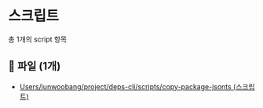 # 스크립트

총 1개의 script 항목

## 📁 파일 (1개)

- [Users/junwoobang/project/deps-cli/scripts/copy-package-jsonts (스크립트)](files/file_aa14cb97_41b73564782339ec.md)

